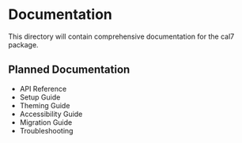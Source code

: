 # Documentation

This directory will contain comprehensive documentation for the cal7 package.

## Planned Documentation

- API Reference
- Setup Guide
- Theming Guide
- Accessibility Guide
- Migration Guide
- Troubleshooting